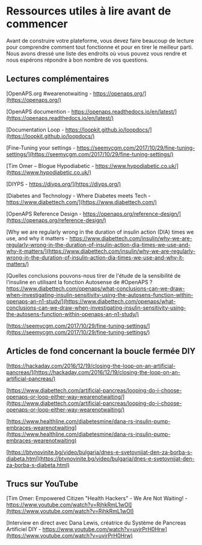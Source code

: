 # Ressources utiles à lire avant de commencer

Avant de construire votre plateforme, vous devez faire beaucoup de lecture pour comprendre comment tout fonctionne et pour en tirer le meilleur parti. Nous avons dressé une liste des endroits où vous pouvez vous rendre et nous espérons répondre à bon nombre de vos questions.

## Lectures complémentaires

[OpenAPS.org #wearenotwaiting - https://openaps.org/](https://openaps.org/)

[OpenAPS documention - https://openaps.readthedocs.io/en/latest/](https://openaps.readthedocs.io/en/latest/)

[Documentation Loop - https://loopkit.github.io/loopdocs/](https://loopkit.github.io/loopdocs/)

[Fine-Tuning your settings - https://seemycgm.com/2017/10/29/fine-tuning-settings/](https://seemycgm.com/2017/10/29/fine-tuning-settings/)

[Tim Omer – Blogue Hypodiabetic - https://www.hypodiabetic.co.uk/](https://www.hypodiabetic.co.uk/)

[DIYPS - https://diyps.org/](https://diyps.org/)

[Diabetes and Technology - Where Diabetes meets Tech - https://www.diabettech.com/](https://www.diabettech.com/)

[OpenAPS Reference Design - https://openaps.org/reference-design/](https://openaps.org/reference-design/)

[Why we are regularly wrong in the duration of insulin action (DIA) times we use, and why it matters - https://www.diabettech.com/insulin/why-we-are-regularly-wrong-in-the-duration-of-insulin-action-dia-times-we-use-and-why-it-matters/](https://www.diabettech.com/insulin/why-we-are-regularly-wrong-in-the-duration-of-insulin-action-dia-times-we-use-and-why-it-matters/)

[Quelles conclusions pouvons-nous tirer de l'étude de la sensibilité de l'insuline en utilisant la fonction Autosense de #OpenAPS ? https://www.diabettech.com/openaps/what-conclusions-can-we-draw-when-investigating-insulin-sensitivity-using-the-autosens-function-within-openaps-an-n1-study/](https://www.diabettech.com/openaps/what-conclusions-can-we-draw-when-investigating-insulin-sensitivity-using-the-autosens-function-within-openaps-an-n1-study/)

[https://seemycgm.com/2017/10/29/fine-tuning-settings/](https://seemycgm.com/2017/10/29/fine-tuning-settings/)

## Articles de fond concernant la boucle fermée DIY

[https://hackaday.com/2016/12/19/closing-the-loop-on-an-artificial-pancreas/](https://hackaday.com/2016/12/19/closing-the-loop-on-an-artificial-pancreas/)

[https://www.diabettech.com/artificial-pancreas/looping-do-i-choose-openaps-or-loop-either-way-wearenotwaiting/](https://www.diabettech.com/artificial-pancreas/looping-do-i-choose-openaps-or-loop-either-way-wearenotwaiting/)

[https://www.healthline.com/diabetesmine/dana-rs-insulin-pump-embraces-wearenotwaiting](https://www.healthline.com/diabetesmine/dana-rs-insulin-pump-embraces-wearenotwaiting)

[https://btvnovinite.bg/video/bulgaria/dnes-e-svetovnijat-den-za-borba-s-diabeta.html](https://btvnovinite.bg/video/bulgaria/dnes-e-svetovnijat-den-za-borba-s-diabeta.html)

## Trucs sur YouTube

[Tim Omer: Empowered Citizen "Health Hackers" - We Are Not Waiting! - https://www.youtube.com/watch?v=RjhkRmL1wOI](https://www.youtube.com/watch?v=RjhkRmL1wOI)

[Interview en direct avec Dana Lewis, créatrice du Système de Pancreas Artificiel DIY - https://www.youtube.com/watch?v=uvjrPrH0Hrw](https://www.youtube.com/watch?v=uvjrPrH0Hrw)
